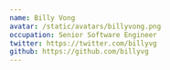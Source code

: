```yaml
---
name: Billy Vong
avatar: /static/avatars/billyvong.png
occupation: Senior Software Engineer
twitter: https://twitter.com/billyvg
github: https://github.com/billyvg
---
```

